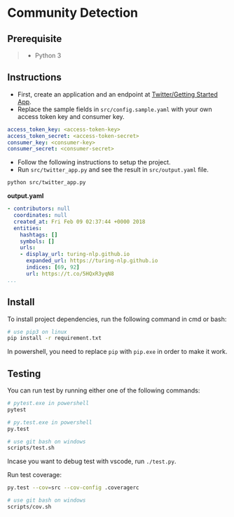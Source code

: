 Community Detection
===================

Prerequisite
------------

> - Python 3

Instructions
------------

- First, create an application and an endpoint at [Twitter/Getting Started App](https://developer.twitter.com/en/docs/basics/getting-started#get-started-app).
- Replace the sample fields in `src/config.sample.yaml` with 
your own access token key and consumer key.

```yaml
access_token_key: <access-token-key>
access_token_secret: <access-token-secret>
consumer_key: <consumer-key>
consumer_secret: <consumer-secret>
```

- Follow the following instructions to setup the project.
- Run `src/twitter_app.py` and see the result in `src/output.yaml` file.

```bash
python src/twitter_app.py
```

**output.yaml**

```yaml
- contributors: null
  coordinates: null
  created_at: Fri Feb 09 02:37:44 +0000 2018
  entities:
    hashtags: []
    symbols: []
    urls:
    - display_url: turing-nlp.github.io
      expanded_url: https://turing-nlp.github.io
      indices: [69, 92]
      url: https://t.co/5HQxR3yqN8
...
```

Install
-------

To install project dependencies, run the following command in cmd or bash:

```bash
# use pip3 on linux
pip install -r requirement.txt
```

In powershell, you need to replace `pip` with `pip.exe` in order to make it work.

Testing
-------

You can run test by running either one of the following commands:

```bash
# pytest.exe in powershell
pytest

# py.test.exe in powershell
py.test

# use git bash on windows
scripts/test.sh
````

Incase you want to debug test with vscode, run `./test.py`.

Run test coverage:

```bash
py.test --cov=src --cov-config .coveragerc

# use git bash on windows
scripts/cov.sh
```
